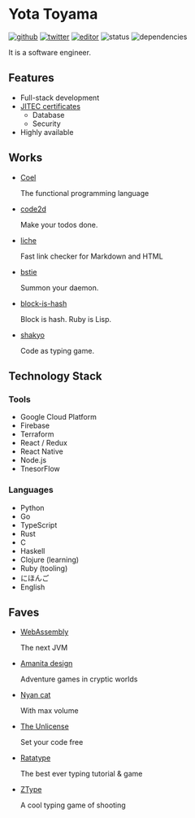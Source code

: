 # Yota Toyama

[![github](https://img.shields.io/badge/github-raviqqe-red.svg?style=flat-square)](https://github.com/raviqqe)
[![twitter](https://img.shields.io/badge/twitter-raviqqe-blue.svg?style=flat-square)](https://github.com/raviqqe)
[![editor](https://img.shields.io/badge/editor-vim-brightgreen.svg?style=flat-square)](https://github.com/neovim/neovim)
![status](https://img.shields.io/badge/status-alive-green.svg?style=flat-square)
![dependencies](https://img.shields.io/badge/dependencies-coffee-lightgrey.svg?style=flat-square)

It is a software engineer.

## Features

- Full-stack development
- [JITEC certificates](https://www.jitec.ipa.go.jp/2_01english/02examcategories.html)
  - Database
  - Security
- Highly available

## Works

- [Coel](https://github.com/coel-lang/coel)

  The functional programming language

- [code2d](https://code2d.net)

  Make your todos done.

- [liche](https://github.com/raviqqe/liche)

  Fast link checker for Markdown and HTML

- [bstie](https://github.com/raviqqe/bstie)

  Summon your daemon.

- [block-is-hash](https://github.com/raviqqe/block-is-hash)

  Block is hash. Ruby is Lisp.

- [shakyo](https://github.com/raviqqe/shakyo)

  Code as typing game.

## Technology Stack

### Tools

- Google Cloud Platform
- Firebase
- Terraform
- React / Redux
- React Native
- Node.js
- TnesorFlow

### Languages

- Python
- Go
- TypeScript
- Rust
- C
- Haskell
- Clojure (learning)
- Ruby (tooling)
- にほんご
- English

## Faves

- [WebAssembly](http://webassembly.org)

  The next JVM

- [Amanita design](http://amanita-design.net/)

  Adventure games in cryptic worlds

- [Nyan cat](http://www.nyan.cat/)

  With max volume

- [The Unlicense](https://unlicense.org)

  Set your code free

- [Ratatype](http://www.ratatype.com/)

  The best ever typing tutorial & game

- [ZType](http://zty.pe)

  A cool typing game of shooting

